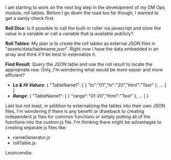 I am starting to work on the next big step in the development of my DM Ops module, roll tables. Before I go down the road too far though, I wanted to get a sanity check first.

**Roll Dice**: Is it possible to call the built-in roller via javascript and store the value in a variable or call a variable that ia available publicly?

**Roll Tables**: My plan is to create the roll tables as external JSON files in "assets/data/tablename.json". Right now I have the data embedded in an array and think it'll be best to externalize it.

**Find Result**: Query the JSON table and use the roll result to locate the appropriate row. Only, I'm wondering what would be more easier and more efficient?

- ***Lo & Hi Values***: { "TableName1": [ { "lo":"01","hi":"20","html":"Text" }, ... ] }
- ***Range***: { "TableName1": [ { "range":"01-20","html":"Text" }, ... ] }

Last but not least, in addition to externalizing the tables into their own JSON files, I'm wondering if there is any benefit or drawback to creating independent js files for common functions or simply putting all of the functions into the custom.js file. I'm thinking there might be advantages to creating separate js files like:

- nameGenerator.js
- rollTable.js



Leoincendia: 